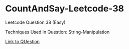 # CountAndSay-Leetcode-38

Leetcode Question 38 (Easy)

Techniques Used in Question:
String-Manipulation

[Link to QUestion](https://leetcode.com/problems/count-and-say/)
